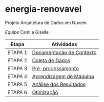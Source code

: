 # energia-renovavel
Projeto Arquitetura de Dados em Nuvem

*Equipe*
Camila
Giselle

| Etapa         | Atividades |
|  :----:   | ----------- |
| ETAPA 1        |[Documentação de Contexto]() |
| ETAPA 2        |[Coleta de Dados]() |
| ETAPA 3        |[Pré-processamento]() |
| ETAPA 4        |[Aprendizagem de Máquina]()|
| ETAPA 5        |[Análise dos Resultados]() |
| ETAPA 6        |[Otimização]() |


